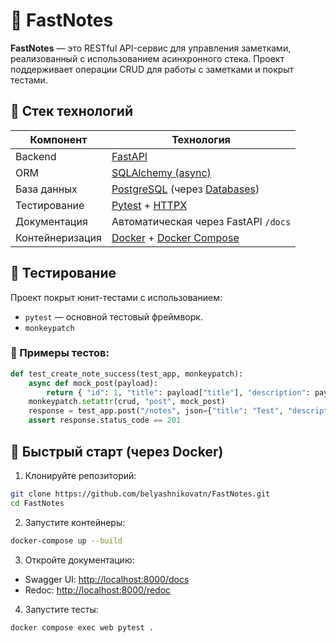 
# 📝 FastNotes

**FastNotes** — это RESTful API-сервис для управления заметками, реализованный с использованием асинхронного стека. Проект поддерживает операции CRUD для работы с заметками и покрыт тестами.

## 🚀 Стек технологий

| Компонент     | Технология                             |
|---------------|-----------------------------------------|
| Backend       | [FastAPI](https://fastapi.tiangolo.com/) |
| ORM           | [SQLAlchemy (async)](https://docs.sqlalchemy.org/en/20/orm/extensions/asyncio.html) |
| База данных   | [PostgreSQL](https://www.postgresql.org/) (через [Databases](https://www.encode.io/databases/)) |
| Тестирование  | [Pytest](https://docs.pytest.org/) + [HTTPX](https://www.python-httpx.org/) |
| Документация  | Автоматическая через FastAPI `/docs`   |
| Контейнеризация | [Docker](https://www.docker.com/) + [Docker Compose](https://docs.docker.com/compose/) |



## 🧪 Тестирование

Проект покрыт юнит-тестами с использованием:

- `pytest` — основной тестовый фреймворк.
- `monkeypatch` 

### 📌 Примеры тестов:

```python
def test_create_note_success(test_app, monkeypatch):
    async def mock_post(payload):
        return { "id": 1, "title": payload["title"], "description": payload["description"], "created_at": "..." }
    monkeypatch.setattr(crud, "post", mock_post)
    response = test_app.post("/notes", json={"title": "Test", "description": "..."})
    assert response.status_code == 201
```

## 🐳 Быстрый старт (через Docker)

1. Клонируйте репозиторий:
```bash
git clone https://github.com/belyashnikovatn/FastNotes.git
cd FastNotes
```

2. Запустите контейнеры:
```bash
docker-compose up --build
```

3. Откройте документацию:
- Swagger UI: [http://localhost:8000/docs](http://localhost:8000/docs)
- Redoc: [http://localhost:8000/redoc](http://localhost:8000/redoc)

4. Запустите тесты:
```bash
docker compose exec web pytest .
```
